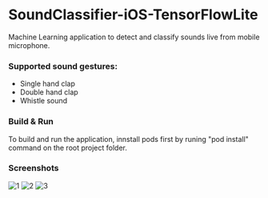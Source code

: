 # SoundClassifier-iOS-TensorFlowLite
Machine Learning application to detect and classify sounds live from mobile microphone.


### Supported sound gestures:
* Single hand clap
* Double hand clap
* Whistle sound

### Build & Run
To build and run the application, innstall pods first by runing "pod install" command on the root project folder.

### Screenshots

![1](https://github.com/ahmedabdelkarim/Repositories-Screenshots/blob/master/SoundClassifier-iOS-TensorFlowLite/single_clap.PNG)
![2](https://github.com/ahmedabdelkarim/Repositories-Screenshots/blob/master/SoundClassifier-iOS-TensorFlowLite/double_clap.PNG)
![3](https://github.com/ahmedabdelkarim/Repositories-Screenshots/blob/master/SoundClassifier-iOS-TensorFlowLite/whistle.PNG)
